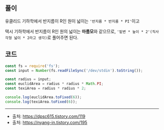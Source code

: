 ## 풀이
유클리드 기하학에서 반지름이 R인 원이 넓이는 `'반지름 * 반지름 * PI'`이고

택시 기하학에서 반지름이 R인 원의 넓이는 **마름모**와 같으므로, `'밑변 * 높이 * 2'(직사각형 넓이 * 2라고 생각)`로 풀어주면 된다.

## 코드

```js
const fs = require('fs');
const input = Number(fs.readFileSync('/dev/stdin').toString());

const radius = input;
const euclidArea = radius * radius * Math.PI;
const texiArea = radius * radius * 2;

console.log(euclidArea.toFixed(6));
console.log(texiArea.toFixed(6));
```

___

- 출처: https://dpsc615.tistory.com/119
- 출처: https://nyang-in.tistory.com/195